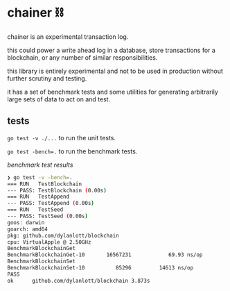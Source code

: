 chainer ⛓️
==========

chainer is an experimental transaction log.

this could power a write ahead log in a database, store transactions for a blockchain, or any number of similar responsibilities.

this library is entirely experimental and not to be used in production without further scrutiny and testing.

it has a set of benchmark tests and some utilities for generating arbitrarily large sets of data to act on and test.

## tests

`go test -v ./...` to run the unit tests.

`go test -bench=.` to run the benchmark tests.

*benchmark test results*
```sh
❯ go test -v -bench=.
=== RUN   TestBlockchain
--- PASS: TestBlockchain (0.00s)
=== RUN   TestAppend
--- PASS: TestAppend (0.00s)
=== RUN   TestSeed
--- PASS: TestSeed (0.00s)
goos: darwin
goarch: amd64
pkg: github.com/dylanlott/blockchain
cpu: VirtualApple @ 2.50GHz
BenchmarkBlockchainGet
BenchmarkBlockchainGet-10    	16567231	        69.93 ns/op
BenchmarkBlockchainSet
BenchmarkBlockchainSet-10    	   85296	     14613 ns/op
PASS
ok  	github.com/dylanlott/blockchain	3.873s
```
